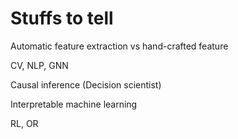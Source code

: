 # Stuffs to tell

Automatic feature extraction vs hand-crafted feature

CV, NLP, GNN

Causal inference (Decision scientist)

Interpretable machine learning

RL, OR